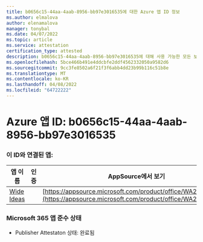 ```yaml
---
title: b0656c15-44aa-4aab-8956-bb97e3016535에 대한 Azure 앱 ID 정보
ms.author: elmalova
author: elenamalova
manager: tonybal
ms.date: 04/07/2022
ms.topic: article
ms.service: attestation
certification_type: attested
description: b0656c15-44aa-4aab-8956-bb97e3016535에 대해 사용 가능한 모든 보안 및 규정 준수 정보입니다.
ms.openlocfilehash: 5bce466b491e4ddcbfe2ddf4562332050a9582d6
ms.sourcegitcommit: 9cc3fe8502a6f21f3f6abb4dd23b99b116c51b8e
ms.translationtype: MT
ms.contentlocale: ko-KR
ms.lasthandoff: 04/08/2022
ms.locfileid: "64722222"
---
```

# <a name="azure-app-id-b0656c15-44aa-4aab-8956-bb97e3016535"></a>Azure 앱 ID: b0656c15-44aa-4aab-8956-bb97e3016535


### <a name="apps-associated-with-this-id"></a>이 ID와 연결된 앱:
| **앱 이름** | **인증** | **AppSource에서 보기** |
|--------------|---------------|-----------------------|
| [Wide Ideas](../forward/WA200000819.md) |  | [https://appsource.microsoft.com/product/office/WA200000819](https://appsource.microsoft.com/product/office/WA200000819) |

### <a name="microsoft-365-app-compliance-status"></a>Microsoft 365 앱 준수 상태
- Publisher Attestaton 상태: 완료됨
